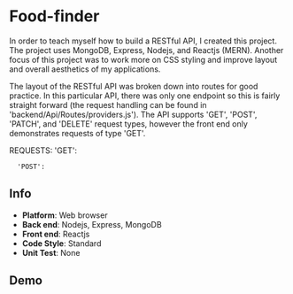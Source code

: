 # Food-finder
In order to teach myself how to build a RESTful API, I created this project. The project uses MongoDB, Express, Nodejs, and Reactjs (MERN). Another focus of this project was to work more on CSS styling and improve layout and overall aesthetics of my applications.

  The layout of the RESTful API was broken down into routes for good practice. In this particular API, there was only one endpoint so this is fairly straight forward (the request handling can be found in 'backend/Api/Routes/providers.js'). The API supports 'GET', 'POST', 'PATCH', and 'DELETE' request types, however the front end only demonstrates requests of type 'GET'. 
  
 REQUESTS:
      'GET':
      
      
      
      'POST':
      
      

Info
---
* **Platform**: Web browser
* **Back end**: Nodejs, Express, MongoDB
* **Front end**: Reactjs
* **Code Style**: Standard
* **Unit Test**: None

Demo
---
